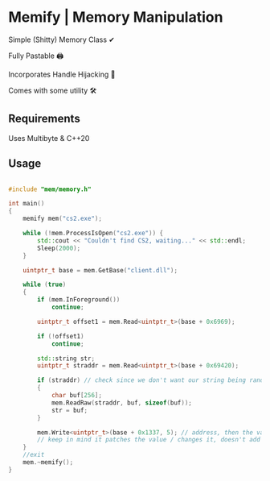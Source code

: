 # Memify | Memory Manipulation

Simple (Shitty) Memory Class ✔

Fully Pastable 🖨

Incorporates Handle Hijacking 🦺

Comes with some utility 🛠

## Requirements
Uses Multibyte & C++20

## Usage
```cpp

#include "mem/memory.h"

int main()
{
	memify mem("cs2.exe");

	while (!mem.ProcessIsOpen("cs2.exe")) {
		std::cout << "Couldn't find CS2, waiting..." << std::endl;
		Sleep(2000);
	}

	uintptr_t base = mem.GetBase("client.dll");

	while (true)
	{
		if (mem.InForeground())
			continue;

		uintptr_t offset1 = mem.Read<uintptr_t>(base + 0x6969);

		if (!offset1)
			continue;

		std::string str;
		uintptr_t straddr = mem.Read<uintptr_t>(base + 0x69420);

		if (straddr) // check since we don't want our string being random shit
		{
			char buf[256];
			mem.ReadRaw(straddr, buf, sizeof(buf));
			str = buf;
		}

		mem.Write<uintptr_t>(base + 0x1337, 5); // address, then the value u want to change it to
		// keep in mind it patches the value / changes it, doesn't add on to it.
	}
	//exit
	mem.~memify();
}
